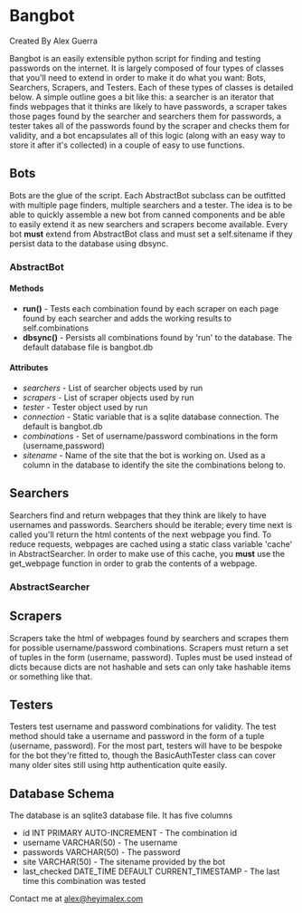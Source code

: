 # Bangbot
Created By Alex Guerra

Bangbot is an easily extensible python script for finding and testing passwords on the internet. It is largely composed of four types of classes that you'll need to extend in order to make it do what you want: Bots, Searchers, Scrapers, and Testers. Each of these types of classes is detailed below. A simple outline goes a bit like this: a searcher is an iterator that finds webpages that it thinks are likely to have passwords, a scraper takes those pages found by the searcher and searchers them for passwords, a tester takes all of the passwords found by the scraper and checks them for validity, and a bot encapsulates all of this logic (along with an easy way to store it after it's collected) in a couple of easy to use functions.

## Bots

Bots are the glue of the script. Each AbstractBot subclass can be outfitted with multiple page finders, multiple searchers and a tester. The idea is to be able to quickly assemble a new bot from canned components and be able to easily extend it as new searchers and scrapers become available. Every bot **must** extend from AbstractBot class and must set a self.sitename if they persist data to the database using dbsync.

### AbstractBot

#### Methods

*	**run()** - Tests each combination found by each scraper on each page found by each searcher and adds the working results to self.combinations
*	**dbsync()** - Persists all combinations found by 'run' to the database. The default database file is bangbot.db

#### Attributes

*	*searchers* - List of searcher objects used by run
*	*scrapers* - List of scraper objects used by run
*	*tester* - Tester object used by run
*	*connection* - Static variable that is a sqlite database connection. The default is bangbot.db
*	*combinations* - Set of username/password combinations in the form (username,password)
*	*sitename* - Name of the site that the bot is working on. Used as a column in the database to identify the site the combinations belong to.

## Searchers

Searchers find and return webpages that they think are likely to have usernames and passwords. Searchers should be iterable; every time next is called you'll return the html contents of the next webpage you find. To reduce requests, webpages are cached using a static class variable 'cache' in AbstractSearcher. In order to make use of this cache, you **must** use the get_webpage function in order to grab the contents of a webpage.

### AbstractSearcher

## Scrapers

Scrapers take the html of webpages found by searchers and scrapes them for possible username/password combinations. Scrapers must return a set of tuples in the form (username, password). Tuples must be used instead of dicts because dicts are not hashable and sets can only take hashable items or something like that.

## Testers

Testers test username and password combinations for validity. The test method should take a username and password in the form of a tuple (username, password). For the most part, testers will have to be bespoke for the bot they're fitted to, though the BasicAuthTester class can cover many older sites still using http authentication quite easily.

## Database Schema

The database is an sqlite3 database file. It has five columns

*	id INT PRIMARY AUTO-INCREMENT - The combination id
*	username VARCHAR(50) - The username
*	passwords VARCHAR(50) - The password
*	site VARCHAR(50) - The sitename provided by the bot
*	last_checked DATE_TIME DEFAULT CURRENT_TIMESTAMP - The last time this combination was tested

Contact me at alex@heyimalex.com